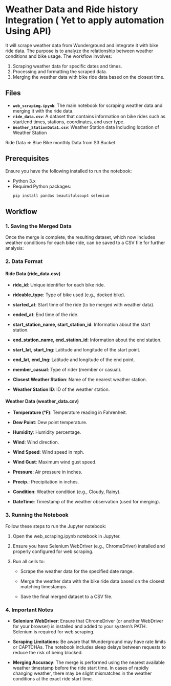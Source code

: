 
# Weather Data and Ride history Integration ( Yet to apply automation Using API)


It will scrape weather data from Wunderground and integrate it with bike ride data. The purpose is to analyze the relationship between weather conditions and bike usage. The workflow involves:

1. Scraping weather data for specific dates and times.
2. Processing and formatting the scraped data.
3. Merging the weather data with bike ride data based on the closest time.

## Files

- **`web_scraping.ipynb`**: The main notebook for scraping weather data and merging it with the ride data.
- **`ride_data.csv`**: A dataset that contains information on bike rides such as start/end times, stations, coordinates, and user type.
- **`Weather_StationData1.csv`**: Weather Station data Including location of Weather Station

Ride Data => Blue Bike monthly Data from S3 Bucket 

## Prerequisites

Ensure you have the following installed to run the notebook:

- Python 3.x
- Required Python packages:
  ```bash
  pip install pandas beautifulsoup4 selenium

Workflow
--------

### 1\. Saving the Merged Data

Once the merge is complete, the resulting dataset, which now includes weather conditions for each bike ride, can be saved to a CSV file for further analysis:


### 2\. Data Format

#### Ride Data (ride\_data.csv)

*   **ride\_id**: Unique identifier for each bike ride.
    
*   **rideable\_type**: Type of bike used (e.g., docked bike).
    
*   **started\_at**: Start time of the ride (to be merged with weather data).
    
*   **ended\_at**: End time of the ride.
    
*   **start\_station\_name, start\_station\_id**: Information about the start station.
    
*   **end\_station\_name, end\_station\_id**: Information about the end station.
    
*   **start\_lat, start\_lng**: Latitude and longitude of the start point.
    
*   **end\_lat, end\_lng**: Latitude and longitude of the end point.
    
*   **member\_casual**: Type of rider (member or casual).
    
*   **Closest Weather Station**: Name of the nearest weather station.
    
*   **Weather Station ID**: ID of the weather station.
    

#### Weather Data (weather\_data.csv)

*   **Temperature (°F)**: Temperature reading in Fahrenheit.
    
*   **Dew Point**: Dew point temperature.
    
*   **Humidity**: Humidity percentage.
    
*   **Wind**: Wind direction.
    
*   **Wind Speed**: Wind speed in mph.
    
*   **Wind Gust**: Maximum wind gust speed.
    
*   **Pressure**: Air pressure in inches.
    
*   **Precip.**: Precipitation in inches.
    
*   **Condition**: Weather condition (e.g., Cloudy, Rainy).
    
*   **DateTime**: Timestamp of the weather observation (used for merging).
    

### 3\. Running the Notebook

Follow these steps to run the Jupyter notebook:

1.  Open the web\_scraping.ipynb notebook in Jupyter.
    
2.  Ensure you have Selenium WebDriver (e.g., ChromeDriver) installed and properly configured for web scraping.
    
3.  Run all cells to:
    
    *   Scrape the weather data for the specified date range.
        
    *   Merge the weather data with the bike ride data based on the closest matching timestamps.
        
    *   Save the final merged dataset to a CSV file.
        

### 4\. Important Notes

*   **Selenium WebDriver**: Ensure that ChromeDriver (or another WebDriver for your browser) is installed and added to your system’s PATH. Selenium is required for web scraping.
    
*   **Scraping Limitations**: Be aware that Wunderground may have rate limits or CAPTCHAs. The notebook includes sleep delays between requests to reduce the risk of being blocked.
    
*   **Merging Accuracy**: The merge is performed using the nearest available weather timestamp before the ride start time. In cases of rapidly changing weather, there may be slight mismatches in the weather conditions at the exact ride start time.
    

